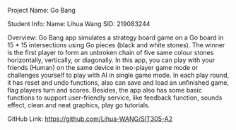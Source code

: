 Project Name:
Go Bang

Student Info:
Name: Lihua Wang
SID: 219083244

Overview:
Go Bang app simulates a strategy board game on a Go board in 15 * 15 intersections using Go pieces (black and white stones). The winner is the first player to form an unbroken chain of five same colour stones horizontally, vertically, or diagonally. In this app, you can play with your friends (Human) on the same device in two-player game mode or challenges yourself to play with AI in single game mode. In each play round, it has reset and undo functions, also can save and load an unfinished game, flag players turn and scores. Besides, the app also has some basic functions to support user-friendly service, like feedback function, sounds effect, clean and neat graphics, play go tutorials.

GitHub Link:
https://github.com/Lihua-WANG/SIT305-A2
